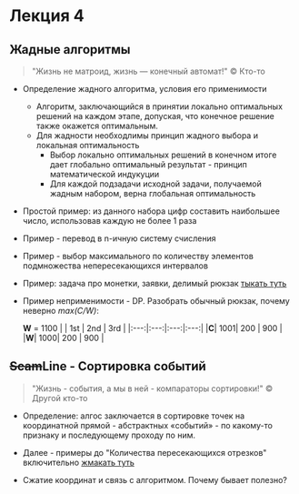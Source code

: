 # Лекция 4

## Жадные алгоритмы

> "Жизнь не матроид, жизнь — конечный автомат!" © Кто-то

- Определение жадного алгоритма, условия его применимости
  - Алгоритм, заключающийся в принятии локально оптимальных решений на каждом этапе,  допуская, что конечное решение также окажется оптимальным.
  - Для жадности необходлимы принцип жадного выбора и локальная оптимальность
    - Выбор локально оптимальных решений в конечном итоге дает глобально оптимальный результат - принцип математической индукуции
    - Для каждой подзадачи исходной задачи, получаемой жадным набором, верна глобальная оптимальность

- Простой пример: из данного набора цифр составить наибольшее число, использовав каждую не более 1 раза

- Пример - перевод в n-ичную систему счисления

- Пример - выбор максимального по количеству элементов подмножества непересекающихся интервалов

- Пример: задача про монетки, заявки, делимый рюкзак [тыкать туть](https://ru.algorithmica.org/cs/combinatorial-optimization/greedy/)

- Пример неприменимости - DP. Разобрать обычный рюкзак, почему неверно *max(C/W)*:
  
  **W** = 1100
  |     | 1st | 2nd | 3rd |
  |:---:|:---:|:---:|:---:|
  |**C**| 1001| 200 | 900 |
  |**W**| 1000| 200 | 900 |


## ~~Scam~~Line - Сортировка событий

> "Жизнь - события, а мы в ней - компараторы сортировки!" © Другой кто-то

- Определение: алгос заключается в сортировке точек на координатной прямой - абстрактных «событий» - по какому-то признаку и последующему проходу по ним.

- Далее - примеры до "Количества пересекающихся отрезков" включительно [жмакать туть](https://ru.algorithmica.org/cs/decomposition/scanline/)

- Сжатие координат и связь с алгоритмом. Почему бывает полезно?